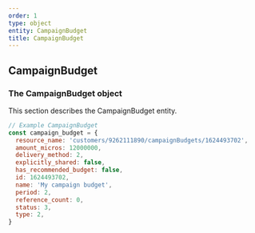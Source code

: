 ```yaml
---
order: 1
type: object
entity: CampaignBudget
title: CampaignBudget
---
```


## CampaignBudget

### The CampaignBudget object

This section describes the CampaignBudget entity.

```javascript
// Example CampaignBudget
const campaign_budget = {
  resource_name: 'customers/9262111890/campaignBudgets/1624493702',
  amount_micros: 12000000,
  delivery_method: 2,
  explicitly_shared: false,
  has_recommended_budget: false,
  id: 1624493702,
  name: 'My campaign budget',
  period: 2,
  reference_count: 0,
  status: 3,
  type: 2,
}
```
